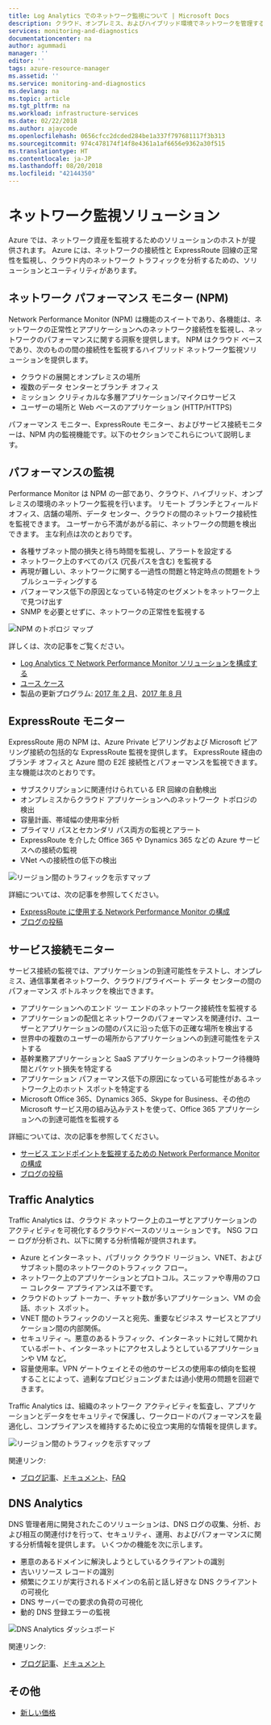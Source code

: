 ```yaml
---
title: Log Analytics でのネットワーク監視について | Microsoft Docs
description: クラウド、オンプレミス、およびハイブリッド環境でネットワークを管理するための、NPM などのネットワーク監視ソリューションの概要を説明します。
services: monitoring-and-diagnostics
documentationcenter: na
author: agummadi
manager: ''
editor: ''
tags: azure-resource-manager
ms.assetid: ''
ms.service: monitoring-and-diagnostics
ms.devlang: na
ms.topic: article
ms.tgt_pltfrm: na
ms.workload: infrastructure-services
ms.date: 02/22/2018
ms.author: ajaycode
ms.openlocfilehash: 0656cfcc2dcded284be1a337f797681117f3b313
ms.sourcegitcommit: 974c478174f14f8e4361a1af6656e9362a30f515
ms.translationtype: HT
ms.contentlocale: ja-JP
ms.lasthandoff: 08/20/2018
ms.locfileid: "42144350"
---
```

# <a name="network-monitoring-solutions"></a>ネットワーク監視ソリューション 

Azure では、ネットワーク資産を監視するためのソリューションのホストが提供されます。 Azure には、ネットワークの接続性と ExpressRoute 回線の正常性を監視し、クラウド内のネットワーク トラフィックを分析するための、ソリューションとユーティリティがあります。

## <a name="network-performance-monitor-npm"></a>ネットワーク パフォーマンス モニター (NPM)

Network Performance Monitor (NPM) は機能のスイートであり、各機能は、ネットワークの正常性とアプリケーションへのネットワーク接続性を監視し、ネットワークのパフォーマンスに関する洞察を提供します。 NPM はクラウド ベースであり、次のものの間の接続性を監視するハイブリッド ネットワーク監視ソリューションを提供します。
 
* クラウドの展開とオンプレミスの場所
* 複数のデータ センターとブランチ オフィス
* ミッション クリティカルな多層アプリケーション/マイクロサービス
* ユーザーの場所と Web ベースのアプリケーション (HTTP/HTTPS) 

パフォーマンス モニター、ExpressRoute モニター、およびサービス接続モニターは、NPM 内の監視機能です。以下のセクションでこれらについて説明します。

## <a name="performance-monitor"></a>パフォーマンスの監視

Performance Monitor は NPM の一部であり、クラウド、ハイブリッド、オンプレミスの環境のネットワーク監視を行います。 リモート ブランチとフィールド オフィス、店舗の場所、データ センター、クラウドの間のネットワーク接続性を監視できます。 ユーザーから不満があがる前に、ネットワークの問題を検出できます。 主な利点は次のとおりです。

* 各種サブネット間の損失と待ち時間を監視し、アラートを設定する
* ネットワーク上のすべてのパス (冗長パスを含む) を監視する
* 再現が難しい、ネットワークに関する一過性の問題と特定時点の問題をトラブルシューティングする
* パフォーマンス低下の原因となっている特定のセグメントをネットワーク上で見つけ出す
* SNMP を必要とせずに、ネットワークの正常性を監視する

![NPM のトポロジ マップ](./media/network-monitoring-overview/npm-topology-map.png) 

詳しくは、次の記事をご覧ください。

* [Log Analytics で Network Performance Monitor ソリューションを構成する](../log-analytics/log-analytics-network-performance-monitor.md) 
* [ユース ケース](https://blogs.technet.microsoft.com/msoms/2016/08/30/monitor-on-premises-cloud-iaas-and-hybrid-networks-using-oms-network-performance-monitor/)
*  製品の更新プログラム: [2017 年 2 月](https://blogs.technet.microsoft.com/msoms/2017/02/27/oms-network-performance-monitor-is-now-generally-available/)、[2017 年 8 月](https://blogs.technet.microsoft.com/msoms/2017/08/14/improvements-to-oms-network-performance-monitor/)

## <a name="expressroute-monitor"></a>ExpressRoute モニター

ExpressRoute 用の NPM は、Azure Private ピアリングおよび Microsoft ピアリング接続の包括的な ExpressRoute 監視を提供します。 ExpressRoute 経由のブランチ オフィスと Azure 間の E2E 接続性とパフォーマンスを監視できます。 主な機能は次のとおりです。

* サブスクリプションに関連付けられている ER 回線の自動検出
* オンプレミスからクラウド アプリケーションへのネットワーク トポロジの検出
* 容量計画、帯域幅の使用率分析
* プライマリ パスとセカンダリ パス両方の監視とアラート
* ExpressRoute を介した Office 365 や Dynamics 365 などの Azure サービスへの接続の監視
* VNet への接続性の低下の検出

![リージョン間のトラフィックを示すマップ](./media/network-monitoring-overview/expressroute-topology-map.png) 

詳細については、次の記事を参照してください。

* [ExpressRoute に使用する Network Performance Monitor の構成](../expressroute/how-to-npm.md)
* [ブログの投稿](https://aka.ms/NPMExRmonitorGA)

## <a name="service-connectivity-monitor"></a>サービス接続モニター

サービス接続の監視では、アプリケーションの到達可能性をテストし、オンプレミス、通信事業者ネットワーク、クラウド/プライベート データ センターの間のパフォーマンス ボトルネックを検出できます。

* アプリケーションへのエンド ツー エンドのネットワーク接続性を監視する
* アプリケーションの配信とネットワークのパフォーマンスを関連付け、ユーザーとアプリケーションの間のパスに沿った低下の正確な場所を検出する
* 世界中の複数のユーザーの場所からアプリケーションへの到達可能性をテストする
* 基幹業務アプリケーションと SaaS アプリケーションのネットワーク待機時間とパケット損失を特定する
* アプリケーション パフォーマンス低下の原因になっている可能性があるネットワーク上のホット スポットを特定する
* Microsoft Office 365、Dynamics 365、Skype for Business、その他の Microsoft サービス用の組み込みテストを使って、Office 365 アプリケーションへの到達可能性を監視する

詳細については、次の記事を参照してください。

* [サービス エンドポイントを監視するための Network Performance Monitor の構成](https://aka.ms/applicationconnectivitymonitorguide)
* [ブログの投稿](https://aka.ms/svcendptmonitor)

## <a name="traffic-analytics"></a>Traffic Analytics
Traffic Analytics は、クラウド ネットワーク上のユーザとアプリケーションのアクティビティを可視化するクラウドベースのソリューションです。 NSG フロー ログが分析され、以下に関する分析情報が提供されます。

* Azure とインターネット、パブリック クラウド リージョン、VNET、およびサブネット間のネットワークのトラフィック フロー。
* ネットワーク上のアプリケーションとプロトコル。スニッファや専用のフロー コレクター アプライアンスは不要です。
* クラウドのトップ トーカー、チャット数が多いアプリケーション、VM の会話、ホット スポット。
* VNET 間のトラフィックのソースと宛先、重要なビジネス サービスとアプリケーション間の内部関係。
* セキュリティ –。悪意のあるトラフィック、インターネットに対して開かれているポート、インターネットにアクセスしようとしているアプリケーションや VM など。
* 容量使用率。VPN ゲートウェイとその他のサービスの使用率の傾向を監視することによって、過剰なプロビジョニングまたは過小使用の問題を回避できます。

Traffic Analytics は、組織のネットワーク アクティビティを監査し、アプリケーションとデータをセキュリティで保護し、ワークロードのパフォーマンスを最適化し、コンプライアンスを維持するために役立つ実用的な情報を提供します。

![リージョン間のトラフィックを示すマップ](../network-watcher/media/traffic-analytics/geo-map-view-showcasing-traffic-distribution-to-countries-and-continents.png) 

関連リンク:
* [ブログ記事](https://aka.ms/trafficanalytics)、[ドキュメント](https://aka.ms/trafficanalyticsdocs)、[FAQ](https://docs.microsoft.com/azure/network-watcher/traffic-analytics-faq)

## <a name="dns-analytics"></a>DNS Analytics
DNS 管理者用に開発されたこのソリューションは、DNS ログの収集、分析、および相互の関連付けを行って、セキュリティ、運用、およびパフォーマンスに関する分析情報を提供します。  いくつかの機能を次に示します。

* 悪意のあるドメインに解決しようとしているクライアントの識別
* 古いリソース レコードの識別
* 頻繁にクエリが実行されるドメインの名前と話し好きな DNS クライアントの可視化
* DNS サーバーでの要求の負荷の可視化
* 動的 DNS 登録エラーの監視

![DNS Analytics ダッシュボード](./media/network-monitoring-overview/dns-analytics-overview.png) 

関連リンク:
* [ブログ記事](https://blogs.technet.microsoft.com/msoms/2017/04/19/introducing-oms-dns-analytics/)、[ドキュメント](https://docs.microsoft.com/azure/log-analytics/log-analytics-dns)

## <a name="miscellaneous"></a>その他

* [新しい価格](https://docs.microsoft.com/azure/log-analytics/log-analytics-network-performance-monitor-pricing-faq)
